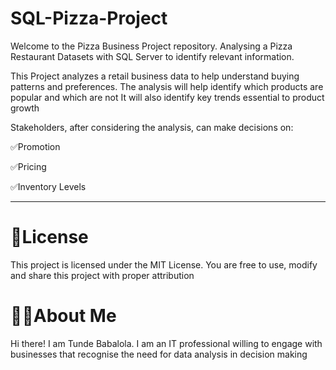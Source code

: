 # SQL-Pizza-Project

Welcome to the Pizza Business Project repository. Analysing a Pizza Restaurant Datasets with SQL Server to identify relevant information.

This Project analyzes a retail business data to help understand buying patterns and preferences. The analysis will help identify which products are popular and which are not
It will also identify key trends essential to product growth

Stakeholders, after considering the analysis, can make decisions on:

✅Promotion

✅Pricing

✅Inventory Levels

____________________________________________________________________________________________________________________________________________

# 🚀License

This project is licensed under the MIT License. You are free to use, modify and share this project with proper attribution

# 🧑‍💻About Me

Hi there! I am Tunde Babalola. I am an IT professional willing to engage with businesses that recognise the need for data analysis in decision making
